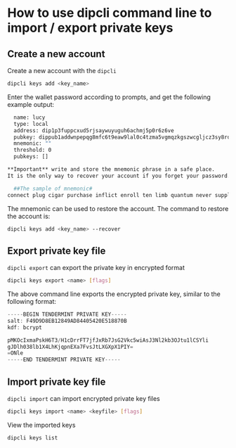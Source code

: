 # How to use dipcli command line to import / export private keys

## Create a new account

Create a new account with the ```dipcli```
```bash
dipcli keys add <key_name>
```

Enter the wallet password according to prompts, and get the following example output:
```bash
  name: lucy
  type: local
  address: dip1p3fuppcxud5rjsaywuyuguh6achmj5p0r6z6ve  
  pubkey: dippub1addwnpepqg8mfc6t9eaw9lal0c4tzma5vgmqzkgszwcgljcz3sy8rd2rukgxz9dtmph  
  mnemonic: "" 
  threshold: 0
  pubkeys: []

**Important** write and store the mnemonic phrase in a safe place.
It is the only way to recover your account if you forget your password.

  ##The sample of mnemonic#
connect plug cigar purchase inflict enroll ten limb quantum never supply grid home case process claw truly grape federal liberty tree remove side quantum
```

The mnemonic can be used to restore the account. The command to restore the account is:

```bash
dipcli keys add <key_name> --recover
```

## Export private key file

```dipcli export``` can export the private key in encrypted format
```bash
dipcli keys export <name> [flags]
```

The above command line exports the encrypted private key, similar to the following format:

```javascript
-----BEGIN TENDERMINT PRIVATE KEY-----
salt: F49D9D8EB12849AD84405420E518870B
kdf: bcrypt

pMKOcIxmaPskH6T3/H1cDrrFT7jfJxRb7JsG2Vkc5wiAsJ3Nl2kb3OJtu1lCSYli
gJDlh038lb1X4LhKjqpnEXa7FvsJtLXGXpX1PIY=
=ONle
-----END TENDERMINT PRIVATE KEY-----
```

## Import private key file

```dipcli import``` can import encrypted private key files

```bash
dipcli keys import <name> <keyfile> [flags]
```

View the imported keys

```bash
dipcli keys list
```